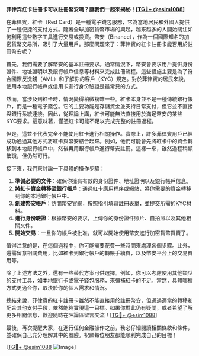 **菲律宾红卡註冊卡可以註冊幣安嗎？讓我們一起來揭秘！[[TG💪+ @esim1088](https://t.me/s/esim1088)]**

在菲律賓，紅卡（Red Card）是一種電子錢包服務，它為當地居民和外國人提供了一種便捷的支付方式。隨著全球加密貨幣市場的興起，越來越多的人開始關注如何利用這些數字工具進行交易或投資。幣安（Binance），作為一個國際知名的加密貨幣交易所，吸引了大量用戶。那麼問題來了：菲律賓的紅卡註冊卡能否用於註冊幣安呢？

首先，我們需要了解幣安的基本註冊要求。通常情況下，幣安會要求用戶提供身份證件、地址證明以及銀行帳戶信息等材料來完成註冊流程。這些措施主要是為了符合國際反洗錢（AML）和了解你的客戶（KYC）規定。對於菲律賓的居民來說，使用本地銀行帳戶或信用卡進行身份驗證是最常見的方式。

然而，當涉及到紅卡時，情況變得稍微複雜一些。紅卡本身並不是一種傳統銀行帳戶，而是一種電子錢包。它的主要功能是存儲資金並支持日常支付，但它並不直接與銀行系統連接。因此，從理論上講，紅卡可能無法直接用於滿足幣安的某些KYC要求。這意味著，僅憑紅卡可能不足以完成完整的註冊過程。

但是，這並不代表完全不能使用紅卡進行相關操作。實際上，許多菲律賓用戶已經成功通過其他方式將紅卡與幣安結合起來。例如，他們可能會先將紅卡中的資金轉移到本地銀行帳戶中，然後再用銀行帳戶進行幣安註冊。這樣一來，雖然過程稍顯繁瑣，但仍然可行。

接下來，我們來討論一下具體的操作步驟：

1. **準備必要的文件**：確保你擁有有效的身份證件、地址證明以及銀行帳戶信息。
2. **將紅卡資金轉移至銀行帳戶**：通過紅卡應用程序或網站，將你需要的資金轉移到你的本地銀行帳戶中。
3. **創建幣安帳戶**：訪問幣安官網，按照指引填寫註冊表單，並提交所需的KYC材料。
4. **進行身份驗證**：根據幣安的要求，上傳你的身份證件照片、自拍照以及其他相關文件。
5. **開始交易**：一旦你的帳戶被批准，就可以開始使用幣安進行加密貨幣買賣了。

值得注意的是，在這個過程中，你可能需要花費一些時間來處理各個步驟。此外，還需留意相關費用，比如紅卡到銀行帳戶的轉賬手續費，以及幣安平台上的交易費用等。

除了上述方法之外，還有一些替代方案可供選擇。例如，你可以考慮使用其他類型的支付工具，如本地銀行卡或電子錢包服務，來彌補紅卡的不足。當然，具體哪種方式更適合你，取決於你的個人需求和情況。

總結來說，菲律賓的紅卡註冊卡雖然不能直接用於註冊幣安，但通過適當的轉移和配合其他支付手段，依然能夠實現這一目標。如果你對此仍有疑問，或者希望了解更多相關信息，歡迎隨時在評論區留言交流！[[TG💪+ @esim1088](https://t.me/s/esim1088)]

最後，再次提醒大家，在進行任何金融操作之前，務必仔細閱讀相關條款和條件，並確保自己充分理解其中的風險。祝願每位朋友都能順利完成自己的目標！

[[TG💪+ @esim1088](https://t.me/s/esim1088) ![Image](https://i.postimg.cc/4NQfJmqS/Snipaste-2025-05-13-00-14-12.png)]
